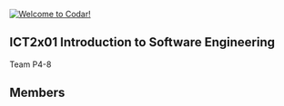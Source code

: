 [![Welcome to Codar!](https://pimp-my-readme.webapp.io/pimp-my-readme/sliding-text?emojis=1f697&text=Welcome%2520to%2520Codar%21)](#)


## ICT2x01 Introduction to Software Engineering
Team P4-8

## Members

